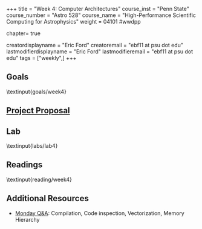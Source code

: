 +++
title = "Week 4: Computer Architectures"
course_inst = "Penn State"
course_number = "Astro 528"
course_name = "High-Performance Scientific Computing for Astrophysics"
weight = 04101  #wwdpp

chapter= true

creatordisplayname = "Eric Ford"
creatoremail = "ebf11 at psu dot edu"
lastmodifierdisplayname = "Eric Ford"
lastmodifieremail = "ebf11 at psu dot edu"
tags = ["weekly",]
+++

## Goals
\textinput{goals/week4}

## **[Project Proposal](/project/#project_proposal_due_project_proposal_due)**

## Lab
\textinput{labs/lab4}

## Readings
\textinput{reading/week4}

## Additional Resources
- [Monday Q&A](https://psuastro528.github.io/Notes-Fall2025/week4/week4_qa.html): Compilation, Code inspection, Vectorization, Memory Hierarchy
